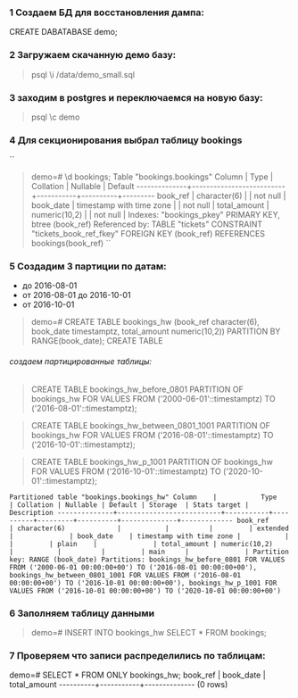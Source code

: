 ### 1 Создаем БД для восстановления дампа: ###

CREATE DABATABASE demo;

### 2 Загружаем скачанную демо базу: ###

>   psql
>   \i /data/demo_small.sql

### 3 заходим в postgres и переключаемся на новую базу: ###

>   psql
>   \c demo

### 4 Для секционирования выбрал таблицу bookings ###
``
>   demo=# \d bookings;
                        Table "bookings.bookings"
    Column    |           Type           | Collation | Nullable | Default
--------------+--------------------------+-----------+----------+---------
 book_ref     | character(6)             |           | not null |
 book_date    | timestamp with time zone |           | not null |
 total_amount | numeric(10,2)            |           | not null |
Indexes:
    "bookings_pkey" PRIMARY KEY, btree (book_ref)
Referenced by:
    TABLE "tickets" CONSTRAINT "tickets_book_ref_fkey" FOREIGN KEY (book_ref) REFERENCES bookings(book_ref)
``

### 5 Создадим 3 партиции по датам: 

- до 2016-08-01
- от 2016-08-01 до 2016-10-01
- от 2016-10-01

>   demo=# CREATE TABLE bookings_hw (book_ref character(6), book_date timestamptz, total_amount numeric(10,2)) PARTITION BY RANGE(book_date);
>   CREATE TABLE

###### создаем партицированные таблицы: ######

>   CREATE TABLE bookings_hw_before_0801 PARTITION OF bookings_hw FOR VALUES FROM ('2000-06-01'::timestamptz) TO ('2016-08-01'::timestamptz);

>   CREATE TABLE bookings_hw_between_0801_1001 PARTITION OF bookings_hw FOR VALUES FROM ('2016-08-01'::timestamptz) TO ('2016-10-01'::timestamptz);

>   CREATE TABLE bookings_hw_p_1001 PARTITION OF bookings_hw FOR VALUES FROM ('2016-10-01'::timestamptz) TO ('2020-10-01'::timestamptz);

``
                                    Partitioned table "bookings.bookings_hw"
    Column    |           Type           | Collation | Nullable | Default | Storage  | Stats target | Description
--------------+--------------------------+-----------+----------+---------+----------+--------------+-------------
 book_ref     | character(6)             |           |          |         | extended |              |
 book_date    | timestamp with time zone |           |          |         | plain    |              |
 total_amount | numeric(10,2)            |           |          |         | main     |              |
Partition key: RANGE (book_date)
Partitions: bookings_hw_before_0801 FOR VALUES FROM ('2000-06-01 00:00:00+00') TO ('2016-08-01 00:00:00+00'),
            bookings_hw_between_0801_1001 FOR VALUES FROM ('2016-08-01 00:00:00+00') TO ('2016-10-01 00:00:00+00'),
            bookings_hw_p_1001 FOR VALUES FROM ('2016-10-01 00:00:00+00') TO ('2020-10-01 00:00:00+00')
``

### 6 Заполняем таблицу данными

>   demo=# INSERT INTO bookings_hw SELECT * FROM bookings;

### 7 Проверяем что записи распределились по таблицам:

demo=# SELECT * FROM ONLY bookings_hw;
 book_ref | book_date | total_amount
----------+-----------+--------------
(0 rows)
